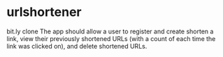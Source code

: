 # urlshortener
bit.ly clone
The app should allow a user to register and create shorten a link, view their previously shortened URLs (with a count of each time the link was clicked on), and delete shortened URLs. 
